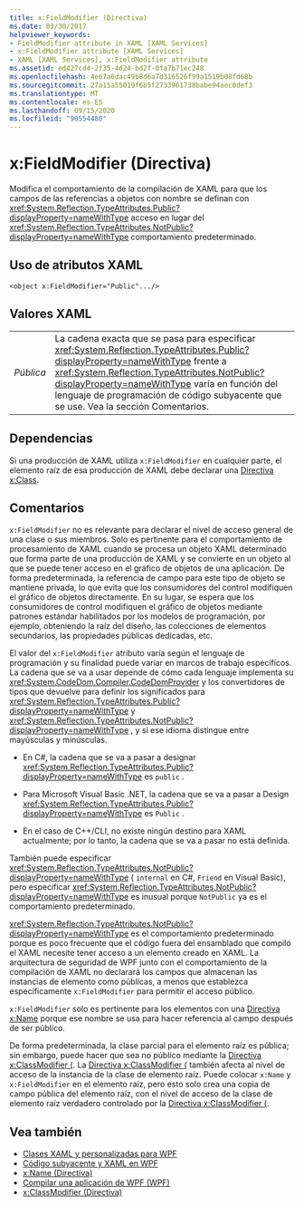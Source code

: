 ```yaml
---
title: x:FieldModifier (Directiva)
ms.date: 03/30/2017
helpviewer_keywords:
- FieldModifier attribute in XAML [XAML Services]
- x:FieldModifier attribute [XAML Services]
- XAML [XAML Services], x:FieldModifier attribute
ms.assetid: ed427cd4-2f35-4d24-bd2f-0fa7b71ec248
ms.openlocfilehash: 4e67a6dac49b8d6a7d316526f99a1519b08fd68b
ms.sourcegitcommit: 27a15a55019f6b5f2733961738babe94aec0def3
ms.translationtype: MT
ms.contentlocale: es-ES
ms.lasthandoff: 09/15/2020
ms.locfileid: "90554480"
---
```

# <a name="xfieldmodifier-directive"></a>x:FieldModifier (Directiva)
Modifica el comportamiento de la compilación de XAML para que los campos de las referencias a objetos con nombre se definan con <xref:System.Reflection.TypeAttributes.Public?displayProperty=nameWithType> acceso en lugar del <xref:System.Reflection.TypeAttributes.NotPublic?displayProperty=nameWithType> comportamiento predeterminado.

## <a name="xaml-attribute-usage"></a>Uso de atributos XAML

```xaml
<object x:FieldModifier="Public".../>
```

## <a name="xaml-values"></a>Valores XAML

|||
|-|-|
|*Pública*|La cadena exacta que se pasa para especificar <xref:System.Reflection.TypeAttributes.Public?displayProperty=nameWithType> frente a <xref:System.Reflection.TypeAttributes.NotPublic?displayProperty=nameWithType> varía en función del lenguaje de programación de código subyacente que se use. Vea la sección Comentarios.|

## <a name="dependencies"></a>Dependencias

 Si una producción de XAML utiliza `x:FieldModifier` en cualquier parte, el elemento raíz de esa producción de XAML debe declarar una [Directiva x:Class](xclass-directive.md).

## <a name="remarks"></a>Comentarios

`x:FieldModifier` no es relevante para declarar el nivel de acceso general de una clase o sus miembros. Solo es pertinente para el comportamiento de procesamiento de XAML cuando se procesa un objeto XAML determinado que forma parte de una producción de XAML y se convierte en un objeto al que se puede tener acceso en el gráfico de objetos de una aplicación. De forma predeterminada, la referencia de campo para este tipo de objeto se mantiene privada, lo que evita que los consumidores del control modifiquen el gráfico de objetos directamente. En su lugar, se espera que los consumidores de control modifiquen el gráfico de objetos mediante patrones estándar habilitados por los modelos de programación, por ejemplo, obteniendo la raíz del diseño, las colecciones de elementos secundarios, las propiedades públicas dedicadas, etc.

El valor del `x:FieldModifier` atributo varía según el lenguaje de programación y su finalidad puede variar en marcos de trabajo específicos. La cadena que se va a usar depende de cómo cada lenguaje implementa su <xref:System.CodeDom.Compiler.CodeDomProvider> y los convertidores de tipos que devuelve para definir los significados para <xref:System.Reflection.TypeAttributes.Public?displayProperty=nameWithType> y <xref:System.Reflection.TypeAttributes.NotPublic?displayProperty=nameWithType> , y si ese idioma distingue entre mayúsculas y minúsculas.

- En C#, la cadena que se va a pasar a designar <xref:System.Reflection.TypeAttributes.Public?displayProperty=nameWithType> es `public` .

- Para Microsoft Visual Basic .NET, la cadena que se va a pasar a Design <xref:System.Reflection.TypeAttributes.Public?displayProperty=nameWithType> es `Public` .

- En el caso de C++/CLI, no existe ningún destino para XAML actualmente; por lo tanto, la cadena que se va a pasar no está definida.

También puede especificar <xref:System.Reflection.TypeAttributes.NotPublic?displayProperty=nameWithType> ( `internal` en C#, `Friend` en Visual Basic), pero especificar <xref:System.Reflection.TypeAttributes.NotPublic?displayProperty=nameWithType> es inusual porque `NotPublic` ya es el comportamiento predeterminado.

<xref:System.Reflection.TypeAttributes.NotPublic?displayProperty=nameWithType> es el comportamiento predeterminado porque es poco frecuente que el código fuera del ensamblado que compiló el XAML necesite tener acceso a un elemento creado en XAML. La arquitectura de seguridad de WPF junto con el comportamiento de la compilación de XAML no declarará los campos que almacenan las instancias de elemento como públicas, a menos que establezca específicamente `x:FieldModifier` para permitir el acceso público.

`x:FieldModifier` solo es pertinente para los elementos con una [Directiva x:Name](xname-directive.md) porque ese nombre se usa para hacer referencia al campo después de ser público.

De forma predeterminada, la clase parcial para el elemento raíz es pública; sin embargo, puede hacer que sea no público mediante la [Directiva x:ClassModifier (](xclassmodifier-directive.md). La [Directiva x:ClassModifier (](xclassmodifier-directive.md) también afecta al nivel de acceso de la instancia de la clase de elemento raíz. Puede colocar `x:Name` y `x:FieldModifier` en el elemento raíz, pero esto solo crea una copia de campo pública del elemento raíz, con el nivel de acceso de la clase de elemento raíz verdadero controlado por la [Directiva x:ClassModifier (](xclassmodifier-directive.md).

## <a name="see-also"></a>Vea también

- [Clases XAML y personalizadas para WPF](/dotnet/desktop/wpf/advanced/xaml-and-custom-classes-for-wpf)
- [Código subyacente y XAML en WPF](/dotnet/desktop/wpf/advanced/code-behind-and-xaml-in-wpf)
- [x:Name (Directiva)](xname-directive.md)
- [Compilar una aplicación de WPF (WPF)](/dotnet/desktop/wpf/app-development/building-a-wpf-application-wpf)
- [x:ClassModifier (Directiva)](xclassmodifier-directive.md)
